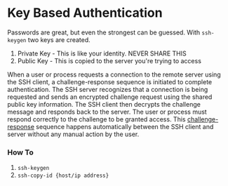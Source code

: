 # Key Based Authentication

Passwords are great, but even the strongest can be guessed. With `ssh-keygen` two keys are created.
1. Private Key - This is like your identity. NEVER SHARE THIS
2. Public Key - This is copied to the server you're trying to access

When a user or process requests a connection to the remote server using the SSH client, a challenge-response sequence is initiated to complete authentication. The SSH server recognizes that a connection is being requested and sends an encrypted challenge request using the shared public key information. The SSH client then decrypts the challenge message and responds back to the server. The user or process must respond correctly to the challenge to be granted access. This [challenge-response](https://en.wikipedia.org/wiki/Challenge-response_authentication) sequence happens automatically between the SSH client and server without any manual action by the user.


### How To
1. `ssh-keygen`
2. `ssh-copy-id {host/ip address}`